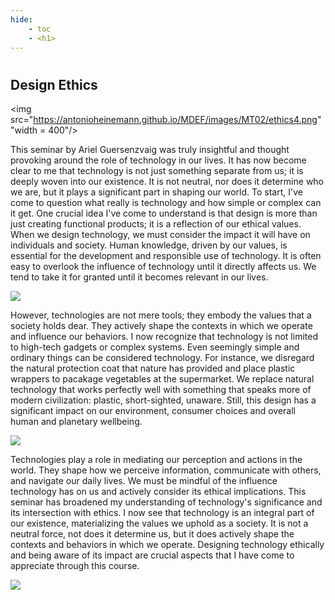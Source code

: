 ```yaml
---
hide:
    - toc
    - <h1>
---
```

#
## Design Ethics


<img src="https://antonioheinemann.github.io/MDEF/images/MT02/ethics4.png" "width = 400"/>


This seminar by Ariel Guersenzvaig was truly insightful and thought provoking around the role of technology in our lives. It has now become clear to me that technology is not just something separate from us; it is deeply woven into our existence. It is not neutral, nor does it determine who we are, but it plays a significant part in shaping our world. To start, I've come to question what really is technology and how simple or complex can it get. One crucial idea I've come to understand is that design is more than just creating functional products; it is a reflection of our ethical values. When we design technology, we must consider the impact it will have on individuals and society. Human knowledge, driven by our values, is essential for the development and responsible use of technology. It is often easy to overlook the influence of technology until it directly affects us. We tend to take it for granted until it becomes relevant in our lives.


<img src="https://antonioheinemann.github.io/MDEF/images/MT02/ethics1.png"/>


However, technologies are not mere tools; they embody the values that a society holds dear. They actively shape the contexts in which we operate and influence our behaviors. I now recognize that technology is not limited to high-tech gadgets or complex systems. Even seemingly simple and ordinary things can be considered technology. For instance, we disregard the natural protection coat that nature has provided and place plastic wrappers to pacakage vegetables at the supermarket. We replace natural technology that works perfectly well with something that speaks more of modern civilization: plastic, short-sighted, unaware. Still, this design has a significant impact on our environment, consumer choices and overall human and planetary wellbeing.


<img src="https://antonioheinemann.github.io/MDEF/images/MT02/ethics2.png"/>


Technologies play a role in mediating our perception and actions in the world. They shape how we perceive information, communicate with others, and navigate our daily lives. We must be mindful of the influence technology has on us and actively consider its ethical implications. This seminar has broadened my understanding of technology's significance and its intersection with ethics. I now see that technology is an integral part of our existence, materializing the values we uphold as a society. It is not a neutral force, not does it determine us, but it does actively shape the contexts and behaviors in which we operate. Designing technology ethically and being aware of its impact are crucial aspects that I have come to appreciate through this course.


<img src="https://antonioheinemann.github.io/MDEF/images/MT02/ethics3.png"/>
